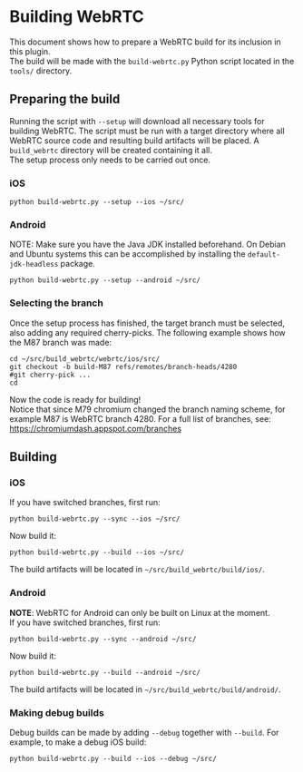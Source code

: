 # Building WebRTC

This document shows how to prepare a WebRTC build for its inclusion in this
plugin.  
The build will be made with the `build-webrtc.py` Python script located in the
`tools/` directory.

## Preparing the build

Running the script with `--setup` will download all necessary tools for building
WebRTC. The script must be run with a target directory where all WebRTC source
code and resulting build artifacts will be placed. A `build_webrtc` directory
will be created containing it all.  
The setup process only needs to be carried out once.

### iOS

```
python build-webrtc.py --setup --ios ~/src/
```

### Android

NOTE: Make sure you have the Java JDK installed beforehand. On Debian and
Ubuntu systems this can be accomplished by installing the `default-jdk-headless`
package.

```
python build-webrtc.py --setup --android ~/src/
```

### Selecting the branch

Once the setup process has finished, the target branch must be selected, also
adding any required cherry-picks. The following example shows how the M87 branch
was made:

```
cd ~/src/build_webrtc/webrtc/ios/src/
git checkout -b build-M87 refs/remotes/branch-heads/4280
#git cherry-pick ...
cd
```

Now the code is ready for building!  
Notice that since M79 chromium changed the branch naming scheme, for example M87 is WebRTC branch 4280.
For a full list of branches, see: https://chromiumdash.appspot.com/branches

## Building

### iOS

If you have switched branches, first run:

```
python build-webrtc.py --sync --ios ~/src/
```

Now build it:

```
python build-webrtc.py --build --ios ~/src/
```

The build artifacts will be located in `~/src/build_webrtc/build/ios/`.

### Android

**NOTE**: WebRTC for Android can only be built on Linux at the moment.  
If you have switched branches, first run:

```
python build-webrtc.py --sync --android ~/src/
```

Now build it:

```
python build-webrtc.py --build --android ~/src/
```

The build artifacts will be located in `~/src/build_webrtc/build/android/`.

### Making debug builds

Debug builds can be made by adding `--debug` together with `--build`. For example, to make a debug iOS build:

```
python build-webrtc.py --build --ios --debug ~/src/
```